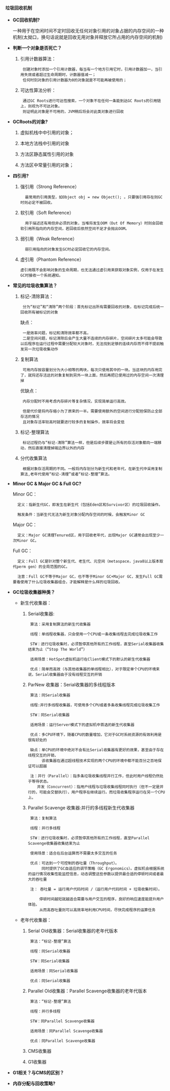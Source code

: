 #### 垃圾回收机制

- **GC回收机制?**

	一种用于在空闲时间不定时回收无任何对象引用的对象占据的内存空间的一种机制(太拗口，换句话说就是回收无用对象并释放它所占用的内存空间的机制)

- **判断一个对象是否死亡？**

	1. 引用计数器算法：
    
    		创建对象时添加一个引用计数器，每当有一个地方引用它时，引用计数器加一，当引用失效或者超过生命周期时，计数器值减一；
    		任何时刻对象的引用计数器为0的对象就是不可能再被使用的；
    		
    2. 可达性算法分析：
    
    		通过GC Roots进行可达性搜索，一个对象不在任何一条能到达GC Roots的引用链上，则视为不可达对象。
    		则证明此对象是不可用的，JVM稍后将会对此类对象进行回收

- **GCRoots的对象?**

	1. 虚拟机栈中中引用的对象；
    
    2. 本地方法栈中引用的对象
    
    3. 方法区静态属性引用的对象
    
    4. 方法区中常量引用的对象；

- **四引用?**

	1. 强引用（Strong Reference）

    		 最常用的引用类型，如Object obj = new Object(); 。只要强引用存在则GC时则必定不被回收。
    		 
    2. 软引用（Soft Reference）
    
    		 用于描述还有用但非必须的对象，当堆将发生OOM（Out Of Memory）时则会回收软引用所指向的内存空间，若回收后依然空间不足才会抛出OOM。
    		 
    3. 弱引用（Weak Reference）
    
         	 弱引用指向的对象发生GC时必定回收它的内存空间。
          
    4.  虚引用（Phantom Reference）
    
    		虚引用既不会影响对象的生命周期，也无法通过虚引用来获取对象实例，仅用于在发生GC时接收一个系统通知。

- **常见的垃圾收集算法？**

	1. 标记-清除算法：
	
			分为“标记”和“清除”两个阶段：首先标记出所有需要回收的对象，在标记完成后统一回收所有被标记的对象
	
		缺点：
		
			一是效率问题，标记和清除效率都不高，
			二是空间问题，标记清除后会产生大量不连续的内存碎片，空间碎片太多可能会导致以后程序在运行过程中需要分配较大对象时，无法找到足够的连续内存而不得不提前触发另一次垃圾收集动作
			
	2. 复制算法
	
			可用内存按容量划分为大小相等的两块，每次只使用其中的一块。当这块的内存用完了，就将还存活这的对象复制到另外一块上面，然后再把已使用过的内存空间一次清理掉
			
		优缺点：
			
			内存分配时不用考虑内存碎片等复杂情况，实现简单运行高效。
			
			但是代价是将内存缩小为了原来的一半。需要使用额外的空间进行分配担保防止全部存活的情况
			且对象存活率较高时就要进行较多的复制操作，效率将会变低
			
	3. 标记-整理算法
	
			标记过程仍与“标记-清除”算法一样，但是后续步骤是让所有的存活对象都向一端移动，然后直接清理掉端边界以外的内存
			
	4. 分代收集算法
	
			根据对象存活周期的不同。一般将内存划分为新生代和老年代，在新生代中采用复制算法,老年代使用“标记-清理”或者“标记-整理”算法。
			

- **Minor GC & Major GC & Full GC?**

	Minor GC：
	
		定义：指新生代GC，即发生在新生代（包括Eden区和Survivor区）的垃圾回收操作。
		
		触发条件：当新生代无法为新生对象分配内存空间的时候，会触发Minor GC
		
	Major GC：
	
		定义：Major GC清理Tenured区，用于回收老年代，出现Major GC通常会出现至少一次Minor GC。
	
	Full GC：
	
		定义：Full GC是针对整个新生代、老生代、元空间（metaspace，java8以上版本取代perm gen）的全局范围的GC。
		
		注意：Full GC不等于Major GC，也不等于Minor GC+Major GC，发生Full GC需要看使用了什么垃圾收集器组合，才能解释是什么样的垃圾回收。
           
          
- **GC垃圾收集器种类？**

	- 新生代收集器：
	
		1. Serial收集器:
		
				算法：采用复制算法的新生代收集器
				
				线程：单线程收集器，只会使用一个CPU或一条收集线程去完成垃圾收集工作
		
				STW：进行垃圾收集时，必须暂停其他所有的工作线程，直至Serial收集器收集结束为止（“Stop The World”）
				
				适用场景：HotSpot虚拟机运行在Client模式下的默认的新生代收集器
				
				优点：简单而高效（与其他收集器的单线程相比），对于限定单个CPU的环境来说，Serial收集器由于没有线程交互的开销
			
		2. ParNew 收集器：Serial收集器的多线程版本
		
				算法：同Serial收集器
				
				线程:并行多线程收集器，可使用多个CPU或者多条收集线程完成垃圾收集工作
				
				STW：同Serial收集器
				
				适用场景：运行Server模式下的虚拟机中首选的新生代收集器
				
				优点：多CPU环境下，随着CPU的数量增加，它对于GC时系统资源的有效利用是很有好处的
				
				缺点：单CPU的环境中绝对不会有比Serial收集器有更好的效果，甚至由于存在线程交互的开销，
				     该收集器在通过超线程技术实现的两个CPU的环境中都不能百分之百地保证可以超越
				
				注：并行（Parallel）：指多条垃圾收集线程并行工作，但此时用户线程仍然处于等待状态。
                   并发（Concurrent）：指用户线程与垃圾收集线程同时执行（但不一定是并行的，可能会交替执行），用户程序在继续运行。而垃圾收集程序运行在另一个CPU上。   
		3. Parallel Scavenge 收集器:并行的多线程新生代收集器
		
				算法：复制算法
				
				线程：并行多线程
				
				STW：进行垃圾收集时，必须暂停其他所有的工作线程，直至Parallel Scavenge收集器收集结束为止
				
				使用场景：适合在后台运算而不需要太多交互的任务
				
				优点：可达到一个可控制的吞吐量（Throughput）。
				     同时提供了GC自适应的调节策略（GC Ergonomics）。虚拟机会根据系统的运行情况收集性能监控信息，动态调整这些参数以提供最合适的停顿时间或者最大的吞吐量
				
				注： 吞吐量 = 运行用户代码时间 /（运行用户代码时间 + 垃圾收集时间）。
				
				    停顿时间越短就越适合需要与用户交互的程序，良好的响应速度能提升用户体验。
				    从而高吞吐量则可以高效率地利用CPU时间，尽快完成程序的运算任务
		
	- 老年代收集器：
			
		1. Serial Old收集器：Serial收集器的老年代版本
		
				算法：“标记-整理”算法
				
				线程：同Serial收集器
				
				STW：同Serial收集器
				
				适用场景：同Serial收集器
				
				优点：同Serial收集器
				
		2. Parallel Old收集器：Parallel Scavenge收集器的老年代版本
		
				算法：“标记-整理”算法
				
				线程：并行多线程
				
				STW：同Parallel Scavenge收集器
				
				适用场景：同Parallel Scavenge收集器
				
				优点：同Parallel Scavenge收集器
				
		3. CMS收集器
		
		4. G1收集器
- **G1相关？与CMS的区别？**

- **内存分配与回收策略?**



